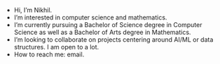 - Hi, I’m Nikhil.
- I’m interested in computer science and mathematics.
- I’m currently pursuing a Bachelor of Science degree in Computer Science as well as a Bachelor of Arts degree in Mathematics.
- I’m looking to collaborate on projects centering around AI/ML or data structures. I am open to a lot.
- How to reach me: email.

<!---
SlinkyGit/SlinkyGit is a ✨ special ✨ repository because its `README.md` (this file) appears on your GitHub profile.
You can click the Preview link to take a look at your changes.
--->
